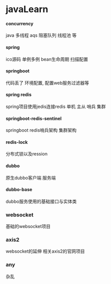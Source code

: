 # javaLearn
#### concurrency
java 多线程
aqs 阻塞队列 线程池 等

####  spring
ico源码 单例多例    bean生命周期   扫描配置 

#### springboot 
代码丢了 
环境配置, 配置web服务过滤器等

#### spring redis
spring项目使用jedis连接redis
单机 主从 哨兵 集群

#### springboot-redis-sentinel
springboot redis哨兵架构 集群架构

#### redis-lock
分布式锁以及ression

#### dubbo 
原生dubbo客户端
服务端
#### dubbo-base
dubbo服务使用的基础接口与实体类

### websocket
基础的websocket项目

### axis2
websocket的延伸   相关axis2的官网项目


### any
杂乱